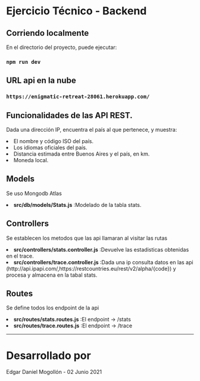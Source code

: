 # Ejercicio Técnico - Backend

## Corriendo localmente

En el directorio del proyecto, puede ejecutar:

### `npm run dev`

## URL api en la nube

### `https://enigmatic-retreat-28061.herokuapp.com/`

## Funcionalidades de las API REST.

Dada una dirección IP, encuentra el país al que pertenece, y
muestra:

<li>El nombre y código ISO del país.</li>
<li>Los idiomas oficiales del país.</li>
<li>Distancia estimada entre Buenos Aires y el país, en km.</li>
<li>Moneda local.</li>

## Models
Se uso Mongodb Atlas
<br>
<li><strong>src/db/models/Stats.js</strong> :Modelado de la tabla stats.</li>

## Controllers
Se establecen los metodos que las api llamaran al visitar las rutas
<br>
<li><strong>src/controllers/stats.controller.js</strong> :Devuelve las estadisticas obtenidas en el trace.</li>
<li><strong>src/controllers/trace.controller.js</strong> :Dada una ip consulta datos en las api (http://api.ipapi.com/,https://restcountries.eu/rest/v2/alpha/{code}) y procesa y almacena en la tabal stats.</li>

## Routes
Se define todos los endpoint de la api
<br>
<li><strong>src/routes/stats.routes.js</strong> :El endpoint -> /stats</li>
<li><strong>src/routes/trace.routes.js</strong> :El endpoint -> /trace</li>


--------------------------------------

# Desarrollado por
<p>Edgar Daniel Mogollón - 02 Junio 2021</p>
